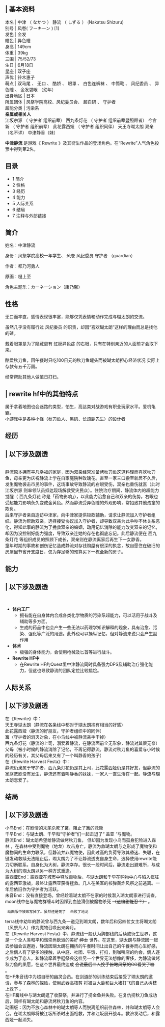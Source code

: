 |  **基本资料**  
---  
本名  |  中津  （  なかつ  ）  静流  （  しずる  ）  (Nakatsu Shizuru)   
别号  |  风卷(  フーキーン  )  [1]   
发色  |  金发   
瞳色  |  异色瞳   
身高  |  149cm   
体重  |  39kg   
三围  |  75/52/73   
生日  |  6月18日   
星座  |  双子座   
声优  |  铃木惠子   
萌点  |  双马尾  、  无口  、  酷娇  、  眼罩  、  白色连裤袜  、  中筒靴  、  风纪委员  、  异色瞳  、  金发碧眼  （幼年）   
出身地区  |  日本   
所属团体  |  风祭学院高校、风纪委员会、  超自研  、  守护者   
超能分类  |  污染系   
**亲属或相关人**  
江坂宗源  （  守护者  组织前辈）  西九条灯花  （  守护者  组织前辈暨照顾者）  今宫新  （  守护者  组织前辈）  此花露西娅  （
守护者  组织同伴）  天王寺瑚太朗  双亲（名不详）  中津静香（妹）  
  
**中津静流** 是游戏《  Rewrite  》及其衍生作品的登场角色。在“Rewrite”人气角色投票中得到第2名。

##  目录

  * 1  简介 
  * 2  性格 
  * 3  经历 
  * 4  能力 
  * 5  人际关系 
  * 6  结局 
  * 7  注释与外部链接 

##  简介

姓名：中津静流

身份：风祭学院高校一年学生、 ~~风卷~~ 风纪委员  守护者  （guardian）

作者：都乃河勇人

原画：樋上至

角色主题乐：カーネーション（康乃馨）

##  性格

无口而率直，感情表现很丰富，能够仅凭表情和动作完成与瑚太朗的交流。

虽然几乎没有履行过  风纪委员  的职责，却因“喜欢瑚太朗”这样的理由而总是找他的碴。

戴着眼罩是为了隐藏患有  虹膜异色症  的右眼，只有在特别亲近的人面前才会取下来。

酷爱秋刀鱼，因午餐时只吃100日元的秋刀鱼罐头而被瑚太朗担心经济状况  实际上存款有五千万圆。

经常帮助其他人做值日打扫。

|  rewrite hf中的其他特点  
---  
属于拿着地图也会迷路的类型，怕生，高达类对战游戏有职业玩家水平。爱机龟霸。 </br> 小游戏中是各种小怪（秋刀鱼人、黑矶、长颈鹿先生）的设计者 </br>  
  
##  经历

|  以下涉及剧透  
---  
</br>
静流原本拥有平凡幸福的家庭，因为双亲经常准备烤秋刀鱼这道料理而喜欢秋刀鱼，母亲更为庆祝静流上学在自家庭院种玫瑰花。直至一家三口搬至新居不久后，发生魔物袭击市民的事件，这场事故导致静流的右眼受伤，双亲也重伤就医（此时
江坂宗源  则率领队员抵达现场解救受灾民众）。住院治疗期间，静流体内的超能力觉醒（  西九条灯花
称是「药物影响」），以此能力治愈自己和双亲的伤势，右眼也受超能力影响永久变成金黄色。然而静流受异色瞳的外观影响，常招致其他孩童的欺负。 </br>
后来守护者亲自造访中津家，向中津家提供钜款辅助，请求让静流加入守护者组织。静流为帮助双亲，选择接受协议加入守护者，却导致双亲为此争吵不休关系恶化，得知此事的静流为了挽救双亲的婚姻，动用记忆消除的能力改变双亲的记忆，却因为没控制好能力强度，导致双亲连她的存在也彻底忘记。此后静流便在
西九条灯花  等组织成员的照顾下成长，双亲则在静流离家后再生下一女静香。 </br>
童年时期的事故和创伤记忆造成静流对存钱购屋有很深的执念，故自愿住在破旧的房屋里节省开支度日，仅为存足够的预算买下一栋全新的房子。 </br>  
  
##  能力

|  以下涉及剧透  
---  
</br>

  * **体内工厂**
    * 拥有能在自身体内合成各类化学物质的污染系超能力，可以活用于战斗及辅助等多方面。 
    * 生成的药品中也会产生一些无法以药理学知识解释的现象，具有治愈、污染、强化等广泛的用途。此外也可以操纵记忆，但对静流来说只会产生副作用 
  * **体术**
    * 极强的身体能力，会使用枪械及匕首等进行战斗。 
  * **Rewrite HF中**
    * 在Rewrite HF的Quest里中津静流同时具备强力DPS及辅助治疗强化能力，但这也导致静流的团队定位比较尴尬。 

  
  
##  人际关系

|  以下涉及剧透  
---  
在《Rewrite》中： </br> 天王寺瑚太朗（静流在各条线中都对于瑚太朗抱有相当的好感） </br> 此花露西娅（静流的好朋友，守护者组织中的同伴）
</br> 篝（守护者的消灭对象，在小鸟线中被静流亲手干掉） </br> 西九条灯花（静流的上司，溺爱着静流，在静流面前全无形象，静流对其很无奈）
</br> 父母（被小时候的静流消除了记忆，不再记得静流，静流对秋刀鱼的喜爱与小时候的经历有关，其父母后来又有了一个叫静香的孩子） </br>
在《Rewrite Harvest Festa》中： </br>
静流仍隶属于守护者，西九条灯花仍是其上司，此花露西娅仍是其好友，但静流的家庭悲剧没有发生，静流还有着叫静香的妹妹，一家人一直生活在一起。静流与瑚太朗恋爱了。
</br>  
  
##  结局

|  以下涉及剧透  
---  
小鸟End：在剧情的末尾杀死了篝，阻止了篝的救赎 </br> 千早End：与瑚太朗、千早和“守护者”们一起击退了“  盖亚  ”与魔物。 </br>
静流End：瑚太朗希望给静流做烤秋刀鱼，  但却因为发现小鸟而孤身犯险进入森林
，在森林中受到魔物（地龙）攻击身亡，静流为救瑚太朗与之形成了魔物使和魔物间的生命力联系，但静流并非魔物使，因此过高的负荷导致其昏迷、失聪，在键发动救赎无法阻止后，瑚太朗为了不让静流透支自身生命，选择使用rewrite能力切断联系，自身化为大树，静流幸存。很长一段时间后，静流走出避难所，与成为大树的瑚太朗以另一种方式重逢。
</br>
露西亚End：露西亚在城市中释放毒物后，与瑚太朗和千早在购物中心与陷入疯狂的露西亚激战，最终让露西亚获得拯救。几人在美军的核弹轰炸风祭之前逃离。一年后依旧作为守护者为活跃。
</br> 朱音End：没有直接登场。曾经趁着瑚太朗不在家的时候潜入瑚太朗家进行调查。 </br> moon线中在与魔物群缠斗时因踩到血迹滑倒被魔物杀死
~~（这编剧能忍？）~~ 。 </br>

     动画版中被改写掉了。虽然还是死了  击败了地龙 
terra线中幼年的静流曾与西九条一道见到瑚太朗，数年后和另四位女主将瑚太朗（风祭凡人）作为魔物召唤出来奔月。 </br> 在《Rewrite
Harvest Festa》中，静流线一般认为胸部线的后续或衍生世界，这是一个全人类和平和谐崇尚欧派的美好 ~~绅士~~
世界。在这里，瑚太朗与静流因一起去参加会议邂逅，静流因瑚太朗在拥挤的午餐时间让出自己的午餐券而心生好感，之后俩人有了更多的接触，从中庭、社团、午饭、打扫，到咖啡店的约会，俩人逐步成为了恋人。和静流牵着手逛祭典这样另一个世界无法想像的奢侈，为静流做烤秋刀鱼的夙愿，在这个世界最终达成
~~会说最后二人挽手俯瞰风祭的CG看哭了嘛~~ 。 </br>
在HF朱音线中为超自研的幽灵会员。在剑道部的训练结束后接受了瑚太朗的邀请，参与了森林的探险，使用武器高枝剪  将被巨大鹿和巨大猪打飞的自己从树枝上救下  。
</br> 在HF篝线中与瑚太朗逛了收获祭，并进行了捞金鱼并失败。在复仇捞秋刀鱼成功后，同样有瑚太朗和静流烤秋刀鱼的内容。 </br>
动画版：因为不放心森林中的瑚太朗等人而脱离组织前往森林，并和瑚太朗等人会合。在瑚太朗即将被江坂所杀时出面相救，并和江坂展开战斗。救济发动后，和露西娅一起消失。
</br>  
  
  